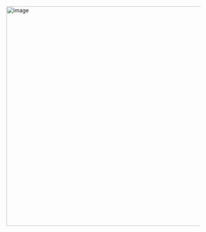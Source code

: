 <img width="574" alt="image" src="https://github.com/user-attachments/assets/410c68cd-9b4d-4926-8ed7-d5b9533b0cc7">
